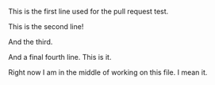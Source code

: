 This is the first line used for the pull request test.

This is the second line!

And the third.

And a final fourth line. This is it.

Right now I am in the middle of working on this file. I mean it.